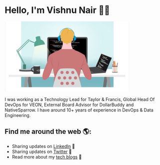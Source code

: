 # Hello, I'm Vishnu Nair 👋🏾

<img src="https://raw.githubusercontent.com/vishnudxb/vishnudxb/master/work1.png" alt="banner that says Vishnu Nair - DevOps Engineer, Data Engineer and Security Engineer">

I was working as a Technology Lead for Taylor & Francis, Global Head Of DevOps for VEON, External Board Advisor for DollarBuddy and NativeSparrow. I have around 10+ years of experience in DevOps & Data Engineering.


## Find me around the web 🌎:

- Sharing updates on <a href="https://www.linkedin.com/in/vishnudxb/">LinkedIn</a> 💼
- Sharing updates on <a href="https://twitter.com/vishnudxb">Twitter</a> 💼
- Read more about my <a href="https://www.vishnu-tech.com/blog/">tech blogs</a> 💼
